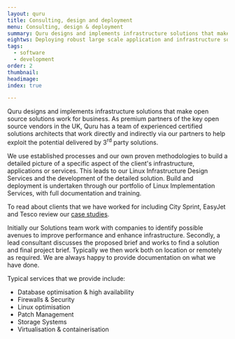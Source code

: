 ```yaml
---
layout: quru
title: Consulting, design and deployment
menu: Consulting, design & deployment
summary: Quru designs and implements infrastructure solutions that make open source solutions work for business.
eightws: Deploying robust large scale application and infrastructure solutions
tags:
  - software
  - development
order: 2
thumbnail:
headimage:
index: true

---
```


Quru designs and implements infrastructure solutions that make open source solutions work for business.  As premium partners of the key open source vendors in the UK, Quru has a team of experienced certified solutions architects that work directly and indirectly via our partners to help exploit the potential delivered by 3<sup>rd</sup> party solutions.

We use established processes and our own proven methodologies to build a detailed picture of a specific aspect of the client's infrastructure, applications or services. This leads to our Linux Infrastructure Design Services and the development of the detailed solution. Build and deployment is undertaken through our portfolio of Linux Implementation Services, with full documentation and training.

To read about clients that we have worked for including City Sprint, EasyJet and Tesco review our [case studies](/resources/whitepapers.html).

Initially our Solutions team work with companies to identify possible avenues to improve performance and enhance infrastructure.  Secondly, a lead consultant discusses the proposed brief and works to find a solution and final project brief.  Typically we then work both on location or remotely as required.  We are always happy to provide documentation on what we have done.

Typical services that we provide include:

* Database optimisation & high availability
* Firewalls & Security
* Linux optimisation
* Patch Management
* Storage Systems
* Virtualisation & containerisation
